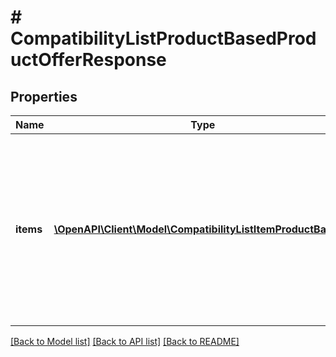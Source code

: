 # # CompatibilityListProductBasedProductOfferResponse

## Properties

Name | Type | Description | Notes
------------ | ------------- | ------------- | -------------
**items** | [**\OpenAPI\Client\Model\CompatibilityListItemProductBased[]**](CompatibilityListItemProductBased.md) | Text representation of the compatibility list items. Provided for informational purposes only - ignored when creating (Post) or updating (Put) compatibility list in the offer. | [optional]

[[Back to Model list]](../../README.md#models) [[Back to API list]](../../README.md#endpoints) [[Back to README]](../../README.md)
